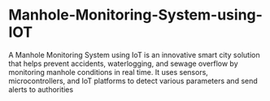 # Manhole-Monitoring-System-using-IOT
A Manhole Monitoring System using IoT is an innovative smart city solution that helps prevent accidents, waterlogging, and sewage overflow by monitoring manhole conditions in real time. It uses sensors, microcontrollers, and IoT platforms to detect various parameters and send alerts to authorities
